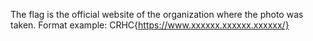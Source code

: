 The flag is the official website of the organization where the photo was taken. Format example: CRHC{https://www.xxxxxx.xxxxxx.xxxxxx/}
